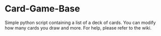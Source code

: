 # Card-Game-Base
Simple python script containing a list of a deck of cards. You can modify how many cards you draw and more.
For help, please refer to the wiki.
